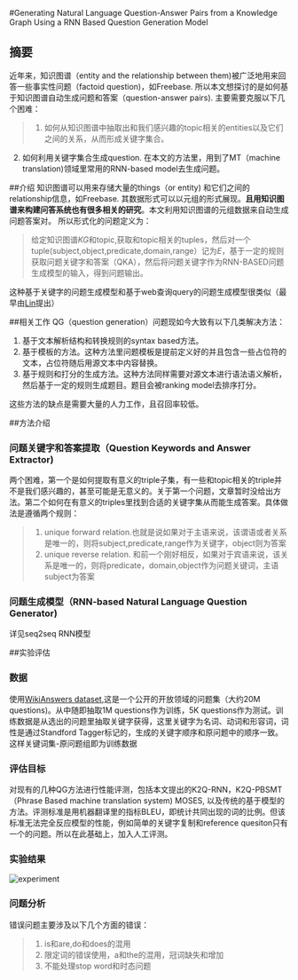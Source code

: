 #Generating Natural Language Question-Answer Pairs from a Knowledge Graph Using a RNN Based Question Generation Model

## 摘要
近年来，知识图谱（entity and the relationship between them)被广泛地用来回答一些事实性问题（factoid question)，如Freebase. 所以本文想探讨的是如何基于知识图谱自动生成问题和答案（question-answer pairs). 主要需要克服以下几个困难：

>1. 如何从知识图谱中抽取出和我们感兴趣的topic相关的entities以及它们之间的关系，从而形成关键字集合。
2. 如何利用关键字集合生成question. 在本文的方法里，用到了MT（machine translation)领域里常用的RNN-based model去生成问题。

##介绍
知识图谱可以用来存储大量的things（or entity) 和它们之间的relationship信息，如Freebase. 其数据形式可以以元组的形式展现。**且用知识图谱来构建问答系统也有很多相关的研究**。本文利用知识图谱的元组数据来自动生成问题答案对。 所以形式化的问题定义为：
>给定知识图谱*KG*和topic,获取和topic相关的tuples，然后对一个tuple(subject,object,predicate,domain,range）记为*E*，基于一定的规则获取问题关键字和答案（QKA），然后将问题关键字作为RNN-BASED问题生成模型的输入，得到问题输出。

这种基于关键字的问题生成模型和基于web查询query的问题生成模型很类似（最早由[Lin](https://www.microsoft.com/en-us/research/wp-content/uploads/2016/07/6-lin-qg08.pdf)提出）

##相关工作
QG（question generation）问题现如今大致有以下几类解决方法：

1. 基于文本解析结构和转换规则的syntax based方法。
2. 基于模板的方法。这种方法里问题模板是提前定义好的并且包含一些占位符的文本，占位符随后用源文本中内容替换。
3. 基于规则和打分的生成方法。这种方法同样需要对源文本进行语法语义解析，然后基于一定的规则生成题目。题目会被ranking model去排序打分。

这些方法的缺点是需要大量的人力工作，且召回率较低。

##方法介绍

### 问题关键字和答案提取（Question Keywords and Answer Extractor)
两个困难，第一个是如何提取有意义的triple子集，有一些和topic相关的triple并不是我们感兴趣的，甚至可能是无意义的。关于第一个问题，文章暂时没给出方法。第二个如何在有意义的triples里找到合适的关键字集从而能生成答案。具体做法是遵循两个规则：
> 1. unique forward relation.也就是说如果对于主语来说，该谓语或者关系是唯一的，则将subject,predicate,range作为关键字，object则为答案
> 2. unique reverse relation. 和前一个刚好相反，如果对于宾语来说，该关系是唯一的，则将predicate，domain,object作为问题关键词，主语subject为答案

### 问题生成模型（RNN-based Natural Language Question Generator)
详见seq2seq RNN模型

##实验评估

### 数据
使用[WikiAnswers dataset](http://knowitall.cs.washington.edu/oqa/data/wikianswers/),这是一个公开的开放领域的问题集（大约20M questions)。从中随即抽取1M questions作为训练，5K questions作为测试。训练数据是从选出的问题里抽取关键字获得，这里关键字为名词、动词和形容词，词性是通过Standford Tagger标记的，生成的关键字顺序和原问题中的顺序一致。这样关键词集-原问题组即为训练数据

### 评估目标
对现有的几种QG方法进行性能评测，包括本文提出的K2Q-RNN，K2Q-PBSMT（Phrase Based machine translation system) MOSES, 以及传统的基于模型的方法。评测标准是用机器翻译里的指标BLEU，即统计共同出现的词的比例。但该标准无法完全反应模型的性能，例如简单的关键字复制和reference quesiton只有一个的问题。所以在此基础上，加入人工评测。

### 实验结果
![experiment]("./image/5.png")

### 问题分析
错误问题主要涉及以下几个方面的错误：
> 1. is和are,do和does的混用
> 2. 限定词的错误使用，a和the的混用，冠词缺失和增加
> 3. 不能处理stop word和时态问题